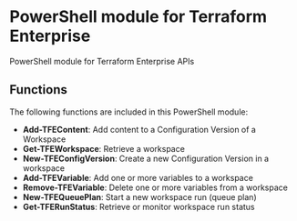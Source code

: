 # PowerShell module for Terraform Enterprise

PowerShell module for Terraform Enterprise APIs

## Functions

The following functions are included in this PowerShell module:

* **Add-TFEContent**: Add content to a Configuration Version of a Workspace
* **Get-TFEWorkspace**: Retrieve a workspace
* **New-TFEConfigVersion**: Create a new Configuration Version in a workspace
* **Add-TFEVariable**: Add one or more variables to a workspace
* **Remove-TFEVariable**: Delete one or more variables from a workspace
* **New-TFEQueuePlan**: Start a new workspace run (queue plan)
* **Get-TFERunStatus**: Retrieve or monitor workspace run status

